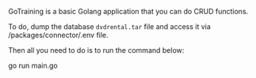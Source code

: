 GoTraining is a basic Golang application that you can do CRUD functions.

To do, dump the database `dvdrental.tar` file and access it via /packages/connector/.env file.

Then all you need to do is to run the command below:

go run main.go